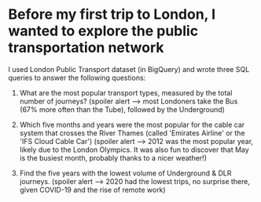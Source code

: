 # Before my first trip to London, I wanted to explore the public transportation network

I used London Public Transport dataset (in BigQuery) and wrote three SQL queries to answer the following questions:

1. What are the most popular transport types, measured by the total number of journeys?
   (spoiler alert --> most Londoners take the Bus (67% more often than the Tube), followed by the Underground)

2. Which five months and years were the most popular for the cable car system that crosses the River Thames (called 'Emirates Airline' or the 'IFS Cloud Cable Car')
  (spoiler alert --> 2012 was the most popular year, likely due to the London Olympics. It was also fun to discover that May is the busiest month, probably thanks to a nicer weather!)

3. Find the five years with the lowest volume of Underground & DLR journeys.
   (spoiler alert --> 2020 had the lowest trips, no surprise there, given COVID-19 and the rise of remote work)
